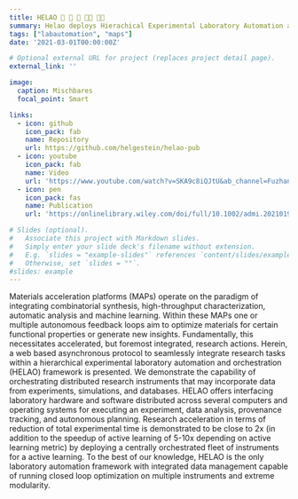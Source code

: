 ```yaml
---
title: HELAO 🤖 🚀 🤝 👩‍🔬 👨‍🔬
summary: Helao deploys Hierachical Experimental Laboratory Automation and Orchestration The idea behind this project is that we wanted to deploy active learning to different devices located in our laboratory and to others and even to many instruments running in parallel.
tags: ["labautomation", "maps"]
date: '2021-03-01T00:00:00Z'

# Optional external URL for project (replaces project detail page).
external_link: ''

image:
  caption: Mischbares
  focal_point: Smart

links:
  - icon: github
    icon_pack: fab
    name: Repository
    url: https://github.com/helgestein/helao-pub
  - icon: youtube
    icon_pack: fab
    name: Video
    url: 'https://www.youtube.com/watch?v=SKA9c8iQJtU&ab_channel=FuzhanR'
  - icon: pen
    icon_pack: fas
    name: Publication
    url: 'https://onlinelibrary.wiley.com/doi/full/10.1002/admi.202101987'

# Slides (optional).
#   Associate this project with Markdown slides.
#   Simply enter your slide deck's filename without extension.
#   E.g. `slides = "example-slides"` references `content/slides/example-slides.md`.
#   Otherwise, set `slides = ""`.
#slides: example
---
```


Materials acceleration platforms (MAPs) operate on the paradigm of integrating combinatorial synthesis, high-throughput characterization, automatic analysis and machine learning. Within these MAPs one or multiple autonomous feedback loops aim to optimize materials for certain functional properties or generate new insights. Fundamentally, this necessitates accelerated, but foremost integrated, research actions. Herein, a web based asynchronous protocol to seamlessly integrate research tasks within a hierarchical experimental laboratory automation and orchestration (HELAO) framework is presented. We demonstrate the capability of orchestrating distributed research instruments that may incorporate data from experiments, simulations, and databases. HELAO offers interfacing laboratory hardware and software distributed across several computers and operating systems for executing an experiment, data analysis, provenance tracking, and autonomous planning. Research acceleration in terms of reduction of total experimental time is demonstrated to be close to 2x (in addition to the speedup of active learning of 5-10x depending on active learning metric) by deploying a centrally orchestrated fleet of instruments for a active learning. To the best of our knowledge, HELAO is the only laboratory automation framework with integrated data management capable of running closed loop optimization on multiple instruments and extreme modularity.
